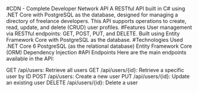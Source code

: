 #CDN - Complete Developer Network API
A RESTful API built in C# using .NET Core with PostgreSQL as the database, designed for managing a directory of freelance developers. This API supports operations to create, read, update, and delete (CRUD) user profiles.
#Features
User management via RESTful endpoints: GET, POST, PUT, and DELETE.
Built using Entity Framework Core with PostgreSQL as the database.
#Technologies Used
.NET Core 6
PostgreSQL (as the relational database)
Entity Framework Core (ORM)
Dependency Injection
#API Endpoints
Here are the main endpoints available in the API:

GET /api/users: Retrieve all users
GET /api/users/{id}: Retrieve a specific user by ID
POST /api/users: Create a new user
PUT /api/users/{id}: Update an existing user
DELETE /api/users/{id}: Delete a user

